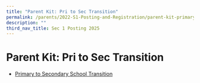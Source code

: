 ```yaml
---
title: "Parent Kit: Pri to Sec Transition"
permalink: /parents/2022-S1-Posting-and-Registration/parent-kit-primary-to-secondary-transition/
description: ""
third_nav_title: Sec 1 Posting 2025
---
```

# **Parent Kit: Pri to Sec Transition**

* [Primary to Secondary School Transition](/files/Resource%20Kit%20-%20Parent%20Kit%20-%20Primary%20to%20Secondary%20Transition%202023.pdf)